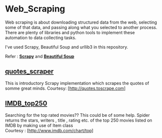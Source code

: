 # Web_Scraping
Web scraping is about downloading structured data from the web, selecting some of that data, and passing along what you selected to another process. There are plenty of libraries and python tools to implement these automation to data collecting tasks.

I've used Scrapy, Beautiful Soup and urllib3 in this repository.

Refer : [**Scrapy**](https://docs.scrapy.org/en/latest/intro/tutorial.html) and [**Beautiful Soup**](https://www.tutorialspoint.com/beautiful_soup/index.htm)

## [quotes_scraper](https://github.com/dhruv8609/Web_Scraping/tree/master/quotes_scraper)
This is introductory Scrapy implementation which scrapes the quotes of somme great minds.
Courtesy: [http://quotes.toscrape.com]

## [IMDB_top250](https://github.com/dhruv8609/Web_Scraping/tree/master/IMDB_top250)
Searching for the top rated movies?? This could be of some help.
Spider returns the stars, writers , title , rating etc. of the top 250 movies listed on IMDB by making use of Item class  
Courtesy : [http://www.imdb.com/chart/top]

